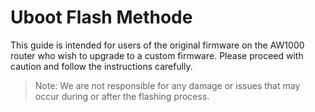 # Uboot Flash Methode 

This guide is intended for users of the original firmware on the AW1000 router who wish to upgrade to a custom firmware. Please proceed with caution and follow the instructions carefully. 

> Note: We are not responsible for any damage or issues that may occur during or after the flashing process.
